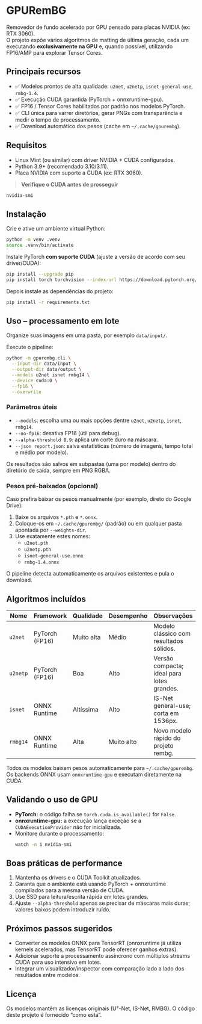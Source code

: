 # GPURemBG

Removedor de fundo acelerado por GPU pensado para placas NVIDIA (ex: RTX 3060).  
O projeto expõe vários algoritmos de matting de última geração, cada um executando **exclusivamente na GPU** e, quando possível, utilizando FP16/AMP para explorar Tensor Cores.

## Principais recursos
- ✅ Modelos prontos de alta qualidade: `u2net`, `u2netp`, `isnet-general-use`, `rmbg-1.4`.
- ✅ Execução CUDA garantida (PyTorch + onnxruntime-gpu).
- ✅ FP16 / Tensor Cores habilitados por padrão nos modelos PyTorch.
- ✅ CLI única para varrer diretórios, gerar PNGs com transparência e medir o tempo de processamento.
- ✅ Download automático dos pesos (cache em `~/.cache/gpurembg`).

## Requisitos
- Linux Mint (ou similar) com driver NVIDIA + CUDA configurados.
- Python 3.9+ (recomendado 3.10/3.11).
- Placa NVIDIA com suporte a CUDA (ex: RTX 3060).

> **Verifique o CUDA antes de prosseguir**
```bash
nvidia-smi
```

## Instalação
Crie e ative um ambiente virtual Python:
```bash
python -m venv .venv
source .venv/bin/activate
```

Instale PyTorch **com suporte CUDA** (ajuste a versão de acordo com seu driver/CUDA):
```bash
pip install --upgrade pip
pip install torch torchvision --index-url https://download.pytorch.org/whl/cu118
```

Depois instale as dependências do projeto:
```bash
pip install -r requirements.txt
```

## Uso – processamento em lote
Organize suas imagens em uma pasta, por exemplo `data/input/`.

Execute o pipeline:
```bash
python -m gpurembg.cli \
  --input-dir data/input \
  --output-dir data/output \
  --models u2net isnet rmbg14 \
  --device cuda:0 \
  --fp16 \
  --overwrite
```

### Parâmetros úteis
- `--models`: escolha uma ou mais opções dentre `u2net`, `u2netp`, `isnet`, `rmbg14`.
- `--no-fp16`: desativa FP16 (útil para debug).
- `--alpha-threshold 0.9`: aplica um corte duro na máscara.
- `--json report.json`: salva estatísticas (número de imagens, tempo total e médio por modelo).

Os resultados são salvos em subpastas (uma por modelo) dentro do diretório de saída, sempre em PNG RGBA.

### Pesos pré-baixados (opcional)
Caso prefira baixar os pesos manualmente (por exemplo, direto do Google Drive):

1. Baixe os arquivos `*.pth` e `*.onnx`.
2. Coloque-os em `~/.cache/gpurembg/` (padrão) ou em qualquer pasta apontada por `--weights-dir`.
3. Use exatamente estes nomes:
   - `u2net.pth`
   - `u2netp.pth`
   - `isnet-general-use.onnx`
   - `rmbg-1.4.onnx`

O pipeline detecta automaticamente os arquivos existentes e pula o download.

## Algoritmos incluídos
| Nome      | Framework       | Qualidade | Desempenho | Observações |
|-----------|-----------------|-----------|------------|-------------|
| `u2net`   | PyTorch (FP16)  | Muito alta| Médio      | Modelo clássico com resultados sólidos. |
| `u2netp`  | PyTorch (FP16)  | Boa       | Alto       | Versão compacta; ideal para lotes grandes. |
| `isnet`   | ONNX Runtime    | Altíssima | Alto       | IS-Net general-use; corta em 1536px. |
| `rmbg14`  | ONNX Runtime    | Alta      | Muito alto | Novo modelo rápido do projeto rembg. |

Todos os modelos baixam pesos automaticamente para `~/.cache/gpurembg`.  
Os backends ONNX usam `onnxruntime-gpu` e executam diretamente na CUDA.

## Validando o uso de GPU
- **PyTorch:** o código falha se `torch.cuda.is_available()` for `False`.
- **onnxruntime-gpu:** a execução lança exceção se a `CUDAExecutionProvider` não for inicializada.
- Monitore durante o processamento:
  ```bash
  watch -n 1 nvidia-smi
  ```

## Boas práticas de performance
1. Mantenha os drivers e o CUDA Toolkit atualizados.
2. Garanta que o ambiente está usando PyTorch + onnxruntime compilados para a mesma versão de CUDA.
3. Use SSD para leitura/escrita rápida em lotes grandes.
4. Ajuste `--alpha-threshold` apenas se precisar de máscaras mais duras; valores baixos podem introduzir ruído.

## Próximos passos sugeridos
- Converter os modelos ONNX para TensorRT (onnxruntime já utiliza kernels acelerados, mas TensorRT pode oferecer ganhos extras).
- Adicionar suporte a processamento assíncrono com múltiplos streams CUDA para uso intensivo em lotes.
- Integrar um visualizador/inspector com comparação lado a lado dos resultados entre modelos.

## Licença
Os modelos mantêm as licenças originais (U²-Net, IS-Net, RMBG). O código deste projeto é fornecido “como está”.
